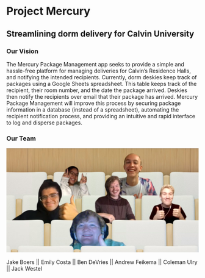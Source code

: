 # Project Mercury

## Streamlining dorm delivery for Calvin University

### Our Vision

The Mercury Package Management app seeks to provide a simple and hassle-free platform for managing deliveries for Calvin’s Residence Halls, and notifying the intended recipients. Currently, dorm deskies keep track of packages using a Google Sheets spreadsheet. This table keeps track of the recipient, their room number, and the date the package arrived. Deskies then notify the recipients over email that their package has arrived.
Mercury Package Management will improve this process by securing package information in a database (instead of a spreadsheet), automating the recipient notification process, and providing an intuitive and rapid interface to log and disperse packages.

### Our Team

![Team Photo](GroupATeamPhoto.jpg)

Jake Boers || Emily Costa || Ben DeVries || Andrew Feikema || Coleman Ulry || Jack Westel  
